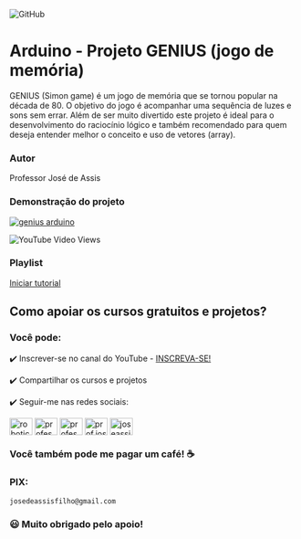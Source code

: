 ![GitHub](https://img.shields.io/github/license/professorjosedeassis/genius)

# Arduino - Projeto GENIUS (jogo de memória)
GENIUS (Simon game) é um jogo de memória que se tornou popular na década de 80. O objetivo do jogo é acompanhar uma sequência de luzes e sons sem errar. Além de ser muito divertido este projeto é ideal para o desenvolvimento do raciocínio lógico e também recomendado para quem deseja entender melhor o conceito e uso de vetores (array).
### Autor
Professor José de Assis
### Demonstração do projeto
[![genius arduino](https://img.youtube.com/vi/gYgGgox5Q4o/0.jpg)](https://www.youtube.com/playlist?list=PLbEOwbQR9lqwq5E0DW3CvjfmF4FoIAW1f "Assistir no YouTube")

![YouTube Video Views](https://img.shields.io/youtube/views/gYgGgox5Q4o?style=social)
### Playlist
[Iniciar tutorial](https://www.youtube.com/playlist?list=PLbEOwbQR9lqwq5E0DW3CvjfmF4FoIAW1f)

## Como apoiar os cursos gratuitos e projetos?
### Você pode:
:heavy_check_mark: Inscrever-se no canal do YouTube - [INSCREVA-SE!](https://www.youtube.com/c/RoboticapraticaBr/?sub_confirmation=1)

:heavy_check_mark: Compartilhar os cursos e projetos

:heavy_check_mark: Seguir-me nas redes sociais:
<p align="left">
<a href="https://www.youtube.com/c/roboticapraticabr" target="blank"><img align="center" src="https://raw.githubusercontent.com/rahuldkjain/github-profile-readme-generator/master/src/images/icons/Social/youtube.svg" alt="roboticapraticabr" height="30" width="40" /></a>
<a href="https://linkedin.com/in/professorjosedeassis" target="blank"><img align="center" src="https://raw.githubusercontent.com/rahuldkjain/github-profile-readme-generator/master/src/images/icons/Social/linked-in-alt.svg" alt="professorjosedeassis" height="30" width="40" /></a>
<a href="https://fb.com/professorjosedeassis" target="blank"><img align="center" src="https://raw.githubusercontent.com/rahuldkjain/github-profile-readme-generator/master/src/images/icons/Social/facebook.svg" alt="professorjosedeassis" height="30" width="40" /></a>
<a href="https://instagram.com/prof.joseassis" target="blank"><img align="center" src="https://raw.githubusercontent.com/rahuldkjain/github-profile-readme-generator/master/src/images/icons/Social/instagram.svg" alt="prof.joseassis" height="30" width="40" /></a>
<a href="https://twitter.com/joseassis" target="blank"><img align="center" src="https://raw.githubusercontent.com/rahuldkjain/github-profile-readme-generator/master/src/images/icons/Social/twitter.svg" alt="joseassis" height="30" width="40" /></a>
</p>

### Você também pode me pagar um café! ☕

### PIX:
` josedeassisfilho@gmail.com `

### :smiley: Muito obrigado pelo apoio!
